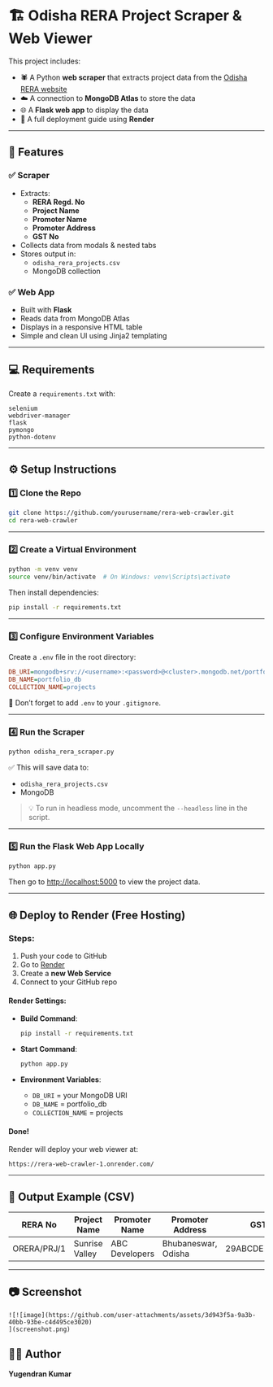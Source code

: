 # 🏗️ Odisha RERA Project Scraper & Web Viewer

This project includes:

- 🕷️ A Python **web scraper** that extracts project data from the [Odisha RERA website](https://rera.odisha.gov.in/projects/project-list)
- ☁️ A connection to **MongoDB Atlas** to store the data
- 🌐 A **Flask web app** to display the data
- 🚀 A full deployment guide using **Render**

---

## 📌 Features

### ✅ Scraper
- Extracts:
  - **RERA Regd. No**
  - **Project Name**
  - **Promoter Name**
  - **Promoter Address**
  - **GST No**
- Collects data from modals & nested tabs
- Stores output in:
  - `odisha_rera_projects.csv`
  - MongoDB collection

### ✅ Web App
- Built with **Flask**
- Reads data from MongoDB Atlas
- Displays in a responsive HTML table
- Simple and clean UI using Jinja2 templating

---

## 💻 Requirements

Create a `requirements.txt` with:

```
selenium
webdriver-manager
flask
pymongo
python-dotenv
```

---

## ⚙️ Setup Instructions

### 1️⃣ Clone the Repo

```bash
git clone https://github.com/yourusername/rera-web-crawler.git
cd rera-web-crawler
```

---

### 2️⃣ Create a Virtual Environment

```bash
python -m venv venv
source venv/bin/activate  # On Windows: venv\Scripts\activate
```

Then install dependencies:

```bash
pip install -r requirements.txt
```

---

### 3️⃣ Configure Environment Variables

Create a `.env` file in the root directory:

```ini
DB_URI=mongodb+srv://<username>:<password>@<cluster>.mongodb.net/portfolio_db?retryWrites=true&w=majority
DB_NAME=portfolio_db
COLLECTION_NAME=projects
```

🔐 Don’t forget to add `.env` to your `.gitignore`.

---

### 4️⃣ Run the Scraper

```bash
python odisha_rera_scraper.py
```

✅ This will save data to:
- `odisha_rera_projects.csv`
- MongoDB

> 💡 To run in headless mode, uncomment the `--headless` line in the script.

---

### 5️⃣ Run the Flask Web App Locally

```bash
python app.py
```

Then go to [http://localhost:5000](http://localhost:5000) to view the project data.

---

## 🌐 Deploy to Render (Free Hosting)

### Steps:

1. Push your code to GitHub
2. Go to [Render](https://render.com)
3. Create a **new Web Service**
4. Connect to your GitHub repo

#### Render Settings:

- **Build Command**:  
  ```bash
  pip install -r requirements.txt
  ```

- **Start Command**:  
  ```bash
  python app.py
  ```

- **Environment Variables**:
  - `DB_URI` = your MongoDB URI
  - `DB_NAME` = portfolio_db
  - `COLLECTION_NAME` = projects

#### Done!

Render will deploy your web viewer at:

```
https://rera-web-crawler-1.onrender.com/
```

---

## 📂 Output Example (CSV)

| RERA No     | Project Name   | Promoter Name    | Promoter Address         | GST No           |
|-------------|----------------|------------------|---------------------------|------------------|
| ORERA/PRJ/1 | Sunrise Valley | ABC Developers   | Bhubaneswar, Odisha       | 29ABCDE1234F1Z5  |

---

## 📷 Screenshot

```
![![image](https://github.com/user-attachments/assets/3d943f5a-9a3b-40bb-93be-c4d495ce3020)
](screenshot.png)
```

## 👨‍💻 Author

**Yugendran Kumar**  
